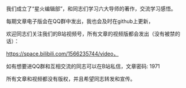我们成立了“星火编辑部”，和同志们学习六大导师的著作，交流学习感悟。

每期文章电子版会在QQ群中发出，我也会及时在github上更新，

欢迎同志们关注我们的B站视频号，所有文章的视频版都会发出（没有被禁的话）：

https://space.bilibili.com/1566235744/video，

如有想要进QQ群和互相交流的同志可以在B站私信，文章密码: 1971


所有文章和视频都没有版权，并且希望同志转发和宣传。
